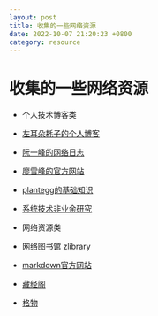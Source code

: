 ```yaml
---
layout: post
title: 收集的一些网络资源
date: 2022-10-07 21:20:23 +0800
category: resource
---
```

# 收集的一些网络资源

* 个人技术博客类

- [左耳朵耗子的个人博客](https://coolshell.cn)

- [阮一峰的网络日志](https://ruanyifeng.com/blog/)
 
- [廖雪峰的官方网站](https://www.liaoxuefeng.com)

- [plantegg的基础知识](https://plantegg.github.io)


- [系统技术非业余研究](https://blog.yufeng.info/)

* 网络资源类

- 网络图书馆 zlibrary

- [markdown官方网站](https://markdown.com.cn/)

- [藏经阁](https://docs.kilvn.com)

- [格物](https://shockerli.net/)
